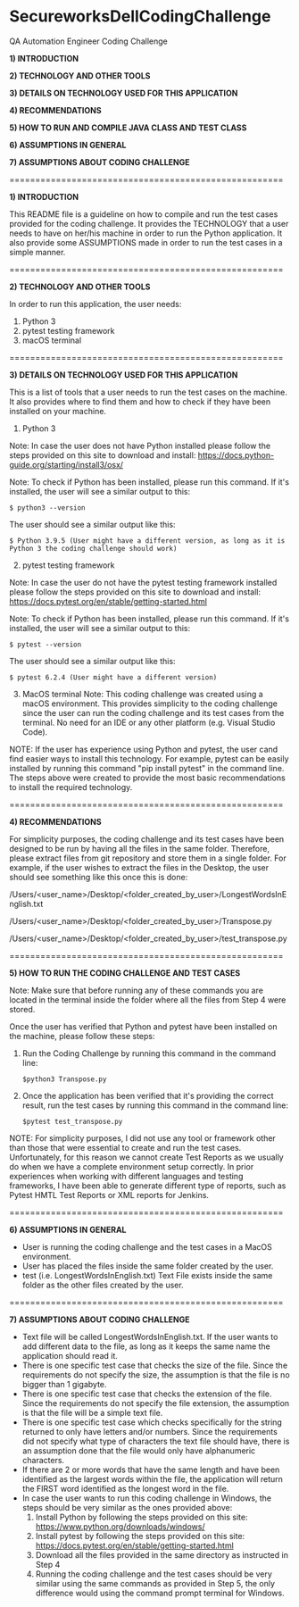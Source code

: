 # SecureworksDellCodingChallenge
QA Automation Engineer Coding Challenge

**1) INTRODUCTION**

**2) TECHNOLOGY AND OTHER TOOLS**

**3) DETAILS ON TECHNOLOGY USED FOR THIS APPLICATION**

**4) RECOMMENDATIONS**

**5) HOW TO RUN AND COMPILE JAVA CLASS AND TEST CLASS**

**6) ASSUMPTIONS IN GENERAL**

**7) ASSUMPTIONS ABOUT CODING CHALLENGE**

=====================================================

**1) INTRODUCTION**

This README file is a guideline on how to compile and run the test cases provided for the coding challenge. 
It provides the TECHNOLOGY that a user needs to have on her/his machine in order to run the Python application.
It also provide some ASSUMPTIONS made in order to run the test cases in a simple manner.

=====================================================

**2) TECHNOLOGY AND OTHER TOOLS**

In order to run this application, the user needs:
1) Python 3
2) pytest testing framework
3) macOS terminal 

=====================================================

**3) DETAILS ON TECHNOLOGY USED FOR THIS APPLICATION**

This is a list of tools that a user needs to run the test cases on the machine. It also provides where to find them and how to check if they have been installed on your machine.
1. Python 3 

Note: In case the user does not have Python installed please follow the steps provided on this site to download and install: 
https://docs.python-guide.org/starting/install3/osx/

Note: To check if Python has been installed, please run this command.
If  it's installed, the user will see a similar output to this:

	$ python3 --version 
	
The user should see a similar output like this:
	
	$ Python 3.9.5 (User might have a different version, as long as it is Python 3 the coding challenge should work) 

2. pytest testing framework

Note: In case the user do not have the pytest testing framework installed please follow the steps provided on this site to download and install: 
https://docs.pytest.org/en/stable/getting-started.html

Note: To check if Python has been installed, please run this command.
If  it's installed, the user will see a similar output to this:

	$ pytest --version 
	
The user should see a similar output like this:
	
	$ pytest 6.2.4 (User might have a different version) 

3. MacOS terminal
Note: This coding challenge was created using a macOS environment. This provides simplicity to the coding challenge since the user can run the coding challenge and its test cases from the terminal. No need for an IDE or any other platform (e.g. Visual Studio Code). 

NOTE: If the user has experience using Python and pytest, the user cand find easier ways to install this technology. 
For example, pytest can be easily installed by running this command "pip install pytest" in the command line. 
The steps above were created to provide the most basic recommendations to install the required technology.

=====================================================

**4) RECOMMENDATIONS**

For simplicity purposes, the coding challenge and its test cases have been designed to be run by having all the files in the same folder. Therefore, please extract files from git repository and store them in a single folder.
For example, if the user wishes to extract the files in the Desktop, the user should see something like this once this is done:

/Users/<user_name>/Desktop/<folder_created_by_user>/LongestWordsInEnglish.txt
	
/Users/<user_name>/Desktop/<folder_created_by_user>/Transpose.py
	
/Users/<user_name>/Desktop/<folder_created_by_user>/test_transpose.py
	
=====================================================

**5) HOW TO RUN THE CODING CHALLENGE AND TEST CASES**

Note: Make sure that before running any of these commands you are located in the terminal inside the folder where all the files from Step 4 were stored.

Once the user has verified that Python and pytest have been installed on the machine, please follow these steps:
1. Run the Coding Challenge by running this command in the command line:
	
	``$python3 Transpose.py``
	
3. Once the application has been verified that it's providing the correct result, run the test cases by running this command in the command line:
	
	``$pytest test_transpose.py``
	
NOTE: For simplicity purposes, I did not use any tool or framework other than those that were essential to create and run the test cases. Unfortunately, for this reason we cannot create Test Reports as we usually do when we have a complete environment setup correctly. In prior experiences when working with different languages and testing frameworks, I have been able to generate different type of reports, such as Pytest HMTL Test Reports or XML reports for Jenkins. 

=====================================================
	
**6) ASSUMPTIONS IN GENERAL**

* User is running the coding challenge and the test cases in a MacOS environment.
* User has placed the files inside the same folder created by the user.
* test (i.e. LongestWordsInEnglish.txt) Text File exists inside the same folder as the other files created by the user.

=====================================================

**7) ASSUMPTIONS ABOUT CODING CHALLENGE**

* Text file will be called LongestWordsInEnglish.txt. If the user wants to add different data to the file, as long as it keeps the same name the application should read it.
* There is one specific test case that checks the size of the file. Since the requirements do not specify the size, the assumption is that the file is no bigger than 1 gigabyte.
* There is one specific test case that checks the extension of the file. Since the requirements do not specify the file extension, the assumption is that the file will be a simple text file.
* There is one specific test case which checks specifically for the string returned to only have letters and/or numbers. Since the requirements did not specify what type of characters the text file should have, there is an assumption done that the file would only have alphanumeric characters.
* If there are 2 or more words that have the same length and have been identified as the largest words within the file, the application will return the FIRST word identified as the longest word in the file. 
* In case the user wants to run this coding challenge in Windows, the steps should be very similar as the ones provided above:
  1) Install Python by following the steps provided on this site: https://www.python.org/downloads/windows/
  2) Install pytest by following the steps provided on this site: https://docs.pytest.org/en/stable/getting-started.html
  3) Download all the files provided in the same directory as instructed in Step 4
  4) Running the coding challenge and the test cases should be very similar using the same commands as provided in Step 5, the only difference would using the command prompt terminal for Windows.
